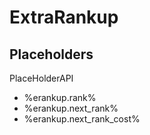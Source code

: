 # ExtraRankup



## Placeholders

PlaceHolderAPI

 - %erankup.rank% 
 - %erankup.next_rank% 
 - %erankup.next_rank_cost%
